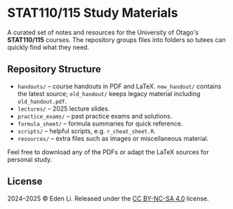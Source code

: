 # STAT110/115 Study Materials

A curated set of notes and resources for the University of Otago's **STAT110/115** courses. The repository groups files into folders so tutees can quickly find what they need.

## Repository Structure
- `handouts/` – course handouts in PDF and LaTeX. `new_handout/` contains the latest source; `old_handout/` keeps legacy material including `old_handout.pdf`.
- `lectures/` – 2025 lecture slides.
- `practice_exams/` – past practice exams and solutions.
- `formula_sheet/` – formula summaries for quick reference.
- `scripts/` – helpful scripts, e.g. `r_cheat_sheet.R`.
- `resources/` – extra files such as images or miscellaneous material.

Feel free to download any of the PDFs or adapt the LaTeX sources for personal study.

## License
2024–2025 © Eden Li. Released under the [CC BY-NC-SA 4.0](https://creativecommons.org/licenses/by-nc-sa/4.0/) license.
